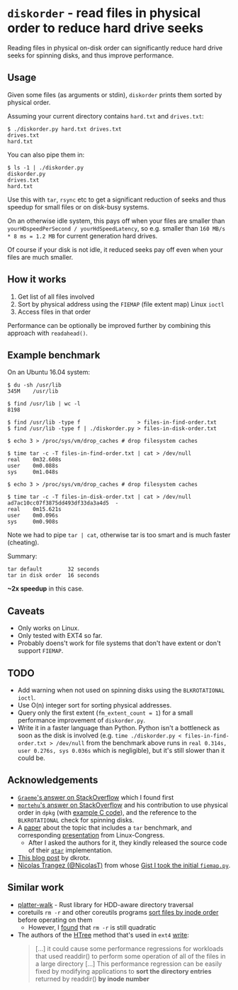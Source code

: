 # `diskorder` - read files in physical order to reduce hard drive seeks

Reading files in physical on-disk order can significantly reduce hard drive
seeks for spinning disks, and thus improve performance.

## Usage

Given some files (as arguments or stdin), `diskorder` prints them
sorted by physical order.

Assuming your current directory contains `hard.txt` and `drives.txt`:

```
$ ./diskorder.py hard.txt drives.txt
drives.txt
hard.txt
```

You can also pipe them in:

```
$ ls -1 | ./diskorder.py
diskorder.py
drives.txt
hard.txt
```

Use this with `tar`, `rsync` etc to get a significant reduction of seeks
and thus speedup for small files or on disk-busy systems.

On an otherwise idle system, this pays off when your files are smaller than
`yourHDspeedPerSecond / yourHdSpeedLatency`, so e.g. smaller than
`160 MB/s * 8 ms = 1.2 MB` for current generation hard drives.

Of course if your disk is not idle, it reduced seeks pay off even when your
files are much smaller.

## How it works

1. Get list of all files involved
2. Sort by physical address using the `FIEMAP` (file extent map) Linux `ioctl`
3. Access files in that order

Performance can be optionally be improved further by combining this
approach with `readahead()`.

## Example benchmark

On an Ubuntu 16.04 system:

```
$ du -sh /usr/lib
345M    /usr/lib

$ find /usr/lib | wc -l
8198

$ find /usr/lib -type f                  > files-in-find-order.txt
$ find /usr/lib -type f | ./diskorder.py > files-in-disk-order.txt

$ echo 3 > /proc/sys/vm/drop_caches # drop filesystem caches

$ time tar -c -T files-in-find-order.txt | cat > /dev/null
real    0m32.608s
user    0m0.088s
sys     0m1.048s

$ echo 3 > /proc/sys/vm/drop_caches # drop filesystem caches

$ time tar -c -T files-in-disk-order.txt | cat > /dev/null
ad7ac10cc07f3875dd493df33da3a4d5  -
real    0m15.621s
user    0m0.096s
sys     0m0.908s
```

Note we had to pipe `tar | cat`, otherwise tar is too smart and is much
faster (cheating).

Summary:

```
tar default        32 seconds
tar in disk order  16 seconds
```

**~2x speedup** in this case.

## Caveats

* Only works on Linux.
* Only tested with EXT4 so far.
* Probably doens't work for file systems that don't have extent
  or don't support `FIEMAP`.

## TODO

* Add warning when not used on spinning disks using the `BLKROTATIONAL` `ioctl`.
* Use O(n) integer sort for sorting physical addresses.
* Query only the first extent (`fm_extent_count = 1`) for a small performance
  improvement of `diskorder.py`.
* Write it in a faster language than Python.
  Python isn't a bottleneck as soon as the disk is involved
  (e.g. `time ./diskorder.py < files-in-find-order.txt > /dev/null` from
  the benchmark above runs in `real 0.314s, user 0.276s, sys 0.036s`
  which is negligible), but it's still slower than it could be.

## Acknowledgements

* [`Graeme`'s answer on StackOverflow](http://unix.stackexchange.com/questions/124527/speed-up-copying-1000000-small-files/124583#124583)
  which I found first
* [`mortehu`'s answer on StackOverflow](http://stackoverflow.com/questions/5144821/read-files-by-device-inode-order/15995139#15995139)
  and his contribution to use physical order in `dpkg`
  (with [example C code](http://lists.debian.org/debian-dpkg/2009/11/msg00002.html)),
  and the reference to the `BLKROTATIONAL` check for spinning disks.
* A [paper](http://home.ifi.uio.no/paalh/publications/files/ipccc09.pdf)
  about the topic that includes a `tar` benchmark,
  and corresponding [presentation](http://www.linux-kongress.org/2009/slides/linux_disk_io_performance_havard_espeland.pdf)
  from Linux-Congress.
  * After I asked the authors for it, they kindly released the source code of their [`qtar`](https://github.com/chlunde/qtar) implementation.
* [This blog post](http://dkrotx-prg.blogspot.ch/2012/08/speedup-file-reading-on-linux.html) by dkrotx.
* [Nicolas Trangez (@NicolasT)](https://gist.github.com/NicolasT)
  from whose [Gist I took the initial `fiemap.py`](https://gist.github.com/NicolasT/1237401).

## Similar work

* [platter-walk](https://github.com/the8472/platter-walk) - Rust library for HDD-aware directory traversal
* coretuils `rm -r` and other coreutils programs [sort files by inode order](http://git.savannah.gnu.org/cgit/coreutils.git/commit/?id=24412edeaf556a) before operating on them
  * However, I [found](https://bugs.python.org/issue32453#msg309303) that `rm -r` is still quadratic
* The authors of the [HTree](https://en.wikipedia.org/wiki/HTree) method that's used in `ext4` [write](http://ext2.sourceforge.net/2005-ols/paper-html/node3.html):
    > [...] it could cause some performance regressions for workloads that used readdir() to perform some operation of all of the files in a large directory [...] This performance regression can be easily fixed by modifying applications to **sort the directory entries** returned by readdir() **by inode number**
